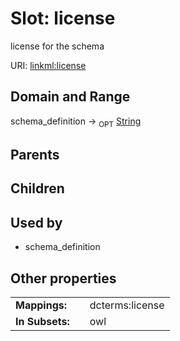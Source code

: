 
# Slot: license


license for the schema

URI: [linkml:license](https://w3id.org/linkml/license)


## Domain and Range

schema_definition &#8594;  <sub>OPT</sub> [String](types/String.md)

## Parents


## Children


## Used by

 * schema_definition

## Other properties

|  |  |  |
| --- | --- | --- |
| **Mappings:** | | dcterms:license |
| **In Subsets:** | | owl |


